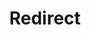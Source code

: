 ﻿---
layout: src/layouts/Redirect.astro
title: Redirect
redirect: /docs/octopus-rest-api/cli/octopus-config-list
pubDate:  2023-01-01
navSearch: false
navSitemap: false
navMenu: false
---
